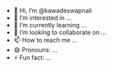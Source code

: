 - 👋 Hi, I’m @kawadeswapnali
- 👀 I’m interested in ...
- 🌱 I’m currently learning ...
- 💞️ I’m looking to collaborate on ...
- 📫 How to reach me ...
- 😄 Pronouns: ...
- ⚡ Fun fact: ...

<!---
kawadeswapnali/kawadeswapnali is a ✨ special ✨ repository because its `README.md` (this file) appears on your GitHub profile.
You can click the Preview link to take a look at your changes.
--->
